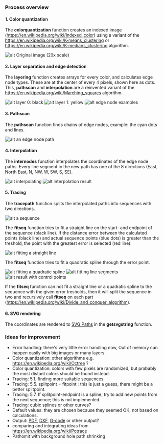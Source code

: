 ### Process overview
#### 1. Color quantization
The **colorquantization** function creates an indexed image (https://en.wikipedia.org/wiki/Indexed_color) using a variant of the https://en.wikipedia.org/wiki/K-means_clustering or https://en.wikipedia.org/wiki/K-medians_clustering algorithm. 

![alt Original image (20x scale)](docimages/s2.png)

#### 2. Layer separation and edge detection
The **layering** function creates arrays for every color, and calculates edge node types. These are at the center of every 4 pixels, shown here as dots. This, **pathscan** and **interpolation** are a reinvented variant of the https://en.wikipedia.org/wiki/Marching_squares algorithm. 

![alt layer 0: black](docimages/s3.png)
![alt layer 1: yellow](docimages/s4.png)
![alt edge node examples](docimages/s7.png)

#### 3. Pathscan
The **pathscan** function finds chains of edge nodes, example: the cyan dots and lines.

![alt an edge node path](docimages/s8.png)

#### 4. Interpolation
The **internodes** function interpolates the coordinates of the edge node paths. Every line segment in the new path has one of the 8 directions (East, North East, N, NW, W, SW, S, SE).

![alt interpolating](docimages/s9.png)
![alt interpolation result](docimages/s10.png)

#### 5. Tracing
The **tracepath** function splits the interpolated paths into sequences with two directions.

![alt a sequence](docimages/s11.png)

The **fitseq** function tries to fit a straight line on the start- and endpoint of the sequence (black line). If the distance error between the calculated points (black line) and actual sequence points (blue dots) is greater than the treshold, the point with the greatest error is selected (red line).

![alt fitting a straight line](docimages/s12.png)

The **fitseq** function tries to fit a quadratic spline through the error point.

![alt fitting a quadratic spline](docimages/s13.png)
![alt fitting line segments](docimages/s14.png) 
![alt result with control points](docimages/s15.png)

If the **fitseq** function can not fit a straight line or a quadratic spline to the sequence with the given error tresholds, then it will split the sequence in two and recursively call **fitseq** on each part (https://en.wikipedia.org/wiki/Divide_and_conquer_algorithm).

#### 6. SVG rendering
The coordinates are rendered to [SVG Paths](https://developer.mozilla.org/en-US/docs/Web/SVG/Tutorial/Paths) in the **getsvgstring** function.

### Ideas for improvement

- Error handling: there's very little error handling now, Out of memory can happen easily with big images or many layers.
- Color quantization: other algorithms e.g. https://en.wikipedia.org/wiki/Octree ?
- Color quantization: colors with few pixels are randomized, but probably the most distant colors should be found instead.
- Tracing: 5.1. finding more suitable sequences.
- Tracing: 5.5. splitpoint = fitpoint ; this is just a guess, there might be a better splitpoint.
- Tracing: 5.7. If splitpoint-endpoint is a spline, try to add new points from the next sequence; this is not implemented.
- Tracing: cubic splines or other curves?
- Default values: they are chosen because they seemed OK, not based on calculations.
- Output: [PDF](https://en.wikipedia.org/wiki/Portable_Document_Format), [DXF](https://en.wikipedia.org/wiki/AutoCAD_DXF),   [G-code](https://en.wikipedia.org/wiki/G-code) or other output?
- comparing and integrating ideas from https://en.wikipedia.org/wiki/Potrace
- Pathomit with background hole path shrinking 
